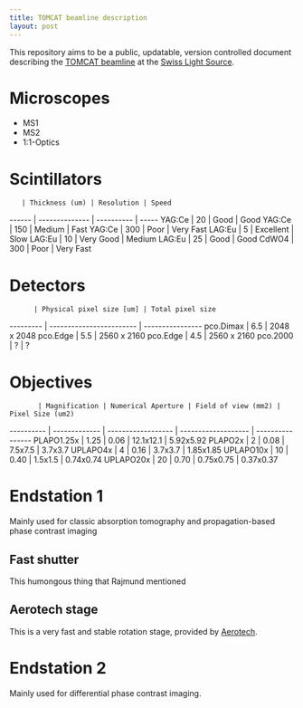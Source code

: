 ```yaml
---
title: TOMCAT beamline description
layout: post
---
```


This repository aims to be a public, updatable, version controlled document describing the [TOMCAT beamline](http://psi.ch/sls/tomcat) at the [Swiss Light Source](http://psi.ch/sls).

# Microscopes

* MS1
* MS2
* 1:1-Optics

# Scintillators

       | Thickness (um) | Resolution | Speed
------ | -------------- | ---------- | -----
YAG:Ce | 20  | Good      | Good
YAG:Ce | 150 | Medium    | Fast
YAG:Ce | 300 | Poor      | Very Fast
LAG:Eu | 5   | Excellent | Slow
LAG:Eu | 10  | Very Good | Medium
LAG:Eu | 25  | Good      | Good
CdWO4  | 300 | Poor      | Very Fast 

# Detectors

          | Physical pixel size [um] | Total pixel size
--------- | ------------------------ | ----------------
pco.Dimax | 6.5 | 2048 x 2048
pco.Edge  | 5.5 | 2560 x 2160
pco.Edge  | 4.5 | 2560 x 2160
pco.2000  | ?   | ?


# Objectives

           | Magnification | Numerical Aperture | Field of view (mm2) | Pixel Size (um2)
---------- | ------------- | ------------------ | ------------------- | ----------------
PLAPO1.25x | 1.25 | 0.06 | 12.1x12.1 | 5.92x5.92
PLAPO2x    | 2    | 0.08 |	7.5x7.5   | 3.7x3.7
UPLAPO4x   | 4    | 0.16 | 3.7x3.7   | 1.85x1.85
UPLAPO10x  | 10   | 0.40 | 1.5x1.5   | 0.74x0.74
UPLAPO20x  | 20   | 0.70 | 0.75x0.75 | 0.37x0.37 

# Endstation 1
Mainly used for classic absorption tomography and propagation-based phase contrast imaging

## Fast shutter
This humongous thing that Rajmund mentioned

## Aerotech stage
This is a very fast and stable rotation stage, provided by [Aerotech](http://www.aerotech.com/).

# Endstation 2
Mainly used for differential phase contrast imaging.

